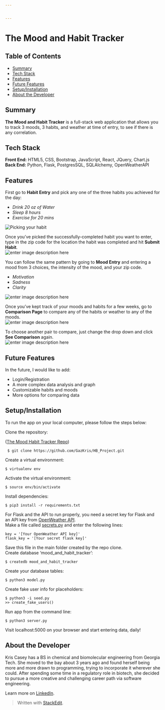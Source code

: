```yaml
---


---
```


<h1 id="the-mood-and-habit-tracker"><strong>The Mood and Habit Tracker</strong></h1>
<h2 id="table-of-contents"><strong>Table of Contents</strong></h2>
<ul>
<li><a href="https://github.com/GazKris/HB_Project/blob/master/README.md#summary">Summary</a></li>
<li><a href="https://github.com/GazKris/HB_Project/blob/master/README.md#tech-stack">Tech Stack</a></li>
<li><a href="https://github.com/GazKris/HB_Project/blob/master/README.md#features">Features</a></li>
<li><a href="https://github.com/GazKris/HB_Project/blob/master/README.md#future-features">Future Features</a></li>
<li><a href="https://github.com/GazKris/HB_Project/blob/master/README.md#setupinstallation">Setup/Installation</a></li>
<li><a href="https://github.com/GazKris/HB_Project/blob/master/README.md#about-the-developer">About the Developer</a></li>
</ul>
<h2 id="summary"><strong>Summary</strong></h2>
<p><strong>The Mood and Habit Tracker</strong> is a full-stack web application that allows you to track 3 moods, 3 habits, and weather at time of entry, to see if there is any correlation.</p>
<h2 id="tech-stack"><strong>Tech Stack</strong></h2>
<p><strong>Front End:</strong> HTML5, CSS, Bootstrap, JavaScript, React, JQuery, Chart.js<br>
<strong>Back End:</strong> Python, Flask, PostgresSQL, SQLAlchemy, OpenWeatherAPI</p>
<h2 id="features"><strong>Features</strong></h2>
<p>First go to <strong>Habit Entry</strong> and pick any one of the three habits you achieved for the day:</p>
<ul>
<li><em>Drink 20 oz of Water</em></li>
<li><em>Sleep 8 hours</em></li>
<li><em>Exercise for 20 mins</em></li>
</ul>
<p><img src="http://g.recordit.co/z1qoAIbQFS.gif" alt="Picking your habit"></p>
<p>Once you’ve picked the successfully-completed habit you want to enter, type in the zip code for the location the habit was completed and hit <strong>Submit Habit</strong>.<br>
<img src="http://g.recordit.co/hS7j08XFNP.gif" alt="enter image description here"></p>
<p>You can follow the same pattern by going to <strong>Mood Entry</strong> and entering a mood from 3 choices, the intensity of the mood, and your zip code.</p>
<ul>
<li><em>Motivation</em></li>
<li><em>Sadness</em></li>
<li><em>Clarity</em></li>
</ul>
<p><img src="http://g.recordit.co/olEV7J27UR.gif" alt="enter image description here"></p>
<p>Once you’ve kept track of your moods and habits for a few weeks, go to <strong>Comparison Page</strong> to compare any of the habits or weather to any of the moods.<br>
<img src="http://g.recordit.co/Hd1V5qzPDp.gif" alt="enter image description here"></p>
<p>To choose another pair to compare, just change the drop down and click <strong>See Comparison</strong> again.<br>
<img src="http://g.recordit.co/mVKJu5IXMG.gif" alt="enter image description here"></p>
<h2 id="future-features"><strong>Future Features</strong></h2>
<p>In the future, I would like to add:</p>
<ul>
<li>Login/Registration</li>
<li>A more complex data analysis and graph</li>
<li>Customizable habits and moods</li>
<li>More options for comparing data</li>
</ul>
<h2 id="setupinstallation"><strong>Setup/Installation</strong></h2>
<p>To run the app on your local computer, please follow the steps below:</p>
<p>Clone the repository:</p>
<p>(<a href="https://github.com/GazKris/HB_Project.git">The Mood Habit Tracker Repo</a>)</p>
<pre><code> $ git clone https://github.com/GazKris/HB_Project.git
</code></pre>
<p>Create a virtual environment:</p>
<pre><code>$ virtualenv env
</code></pre>
<p>Activate the virtual environment:</p>
<pre><code>$ source env/bin/activate
</code></pre>
<p>Install dependencies:</p>
<pre><code>$ pip3 install -r requirements.txt
</code></pre>
<p>For Flask and the API to run properly, you need a secret key for Flask and an API key from <a href="https://openweathermap.org/api">OpenWeather API</a>.<br>
Make a file called <a href="http://secrets.py">secrets.py</a> and enter the following lines:</p>
<pre><code>key = '[Your OpenWeather API key]'
flask_key = '[Your secret flask key]'
</code></pre>
<p>Save this file in the main folder created by the repo clone.<br>
Create database ‘mood_and_habit_tracker’:</p>
<pre><code>$ createdb mood_and_habit_tracker
</code></pre>
<p>Create your database tables:</p>
<pre><code>$ python3 model.py
</code></pre>
<p>Create fake user info for placeholders:</p>
<pre><code>$ python3 -i seed.py
&gt;&gt; create_fake_users()
</code></pre>
<p>Run app from the command line:</p>
<pre><code>$ python3 server.py
</code></pre>
<p>Visit localhost:5000 on your browser and start entering data, daily!</p>
<h2 id="about-the-developer"><strong>About the Developer</strong></h2>
<p>Kris Casey has a BS in chemical and biomolecular engineering from Georgia Tech. She moved to the bay about 3 years ago and found herself being more and more drawn to programming, trying to incorporate it wherever she could. After spending some time in a regulatory role in biotech, she decided to pursue a more creative and challenging career path via software engineering.</p>
<p>Learn more on <a href="https://www.linkedin.com/in/kriscaseybiotech/">LinkedIn</a>.</p>
<blockquote>
<p>Written with <a href="https://stackedit.io/">StackEdit</a>.</p>
</blockquote>

